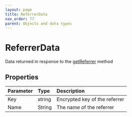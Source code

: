 ```yaml
---
layout: page
title: ReferrerData
nav_order: 77
parent: Objects and data types
---
```


# ReferrerData

Data returned in response to the [getReferrer](#_Referrers) method

## Properties

| Parameter | Type   | Description                                                 |
|:----------|:-------|:------------------------------------------------------------|
| Key | string | Encrypted key of the referrer |
| Name | String | The name of the referrer |
